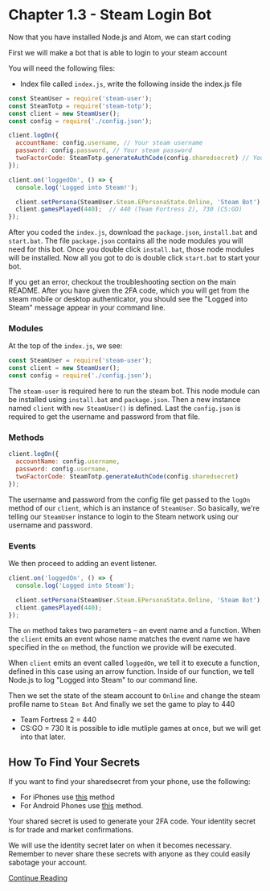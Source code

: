# Chapter 1.3 - Steam Login Bot

Now that you have installed Node.js and Atom, we can start coding

First we will make a bot that is able to login to your steam account

You will need the following files:
- Index file called `index.js`, write the following inside the index.js file

```js
const SteamUser = require('steam-user');
const SteamTotp = require('steam-totp');
const client = new SteamUser();
const config = require('./config.json');

client.logOn({
  accountName: config.username, // Your steam username
  password: config.password, // Your steam password
  twoFactorCode: SteamTotp.generateAuthCode(config.sharedsecret) // Your sda shared secret
});

client.on('loggedOn', () => {
  console.log('Logged into Steam!');

  client.setPersona(SteamUser.Steam.EPersonaState.Online, 'Steam Bot');  // Steam profile set to online and steam name to Steam Bot
  client.gamesPlayed(440);  // 440 (Team Fortress 2), 730 (CS:GO)
});
```

After you coded the `index.js`, download the `package.json`, `install.bat` and `start.bat`.
The file `package.json` contains all the node modules you will need for this bot.
Once you double click `install.bat`, those node modules will be installed.
Now all you got to do is double click `start.bat` to start your bot.

If you get an error, checkout the troubleshooting section on the main README.
After you have given the 2FA code, which you will get from the steam mobile or desktop authenticator,
you should see the "Logged into Steam" message appear in your command line.

### Modules

At the top of the `index.js`, we see:

```js
const SteamUser = require('steam-user');
const client = new SteamUser();
const config = require('./config.json');
```

The `steam-user` is required here to run the steam bot.
This node module can be installed using `install.bat` and `package.json`.
Then a new instance named `client` with `new SteamUser()` is defined.
Last the `config.json` is required to get the username and password from that file.

### Methods

```js
client.logOn({
  accountName: config.username,
  password: config.username,
  twoFactorCode: SteamTotp.generateAuthCode(config.sharedsecret)
});
```

The username and password from the config file get passed to the `logOn` method of
our `client`, which is an instance of `SteamUser`. So basically,
we're telling our `SteamUser` instance to login to the Steam network using our
username and password.

### Events

We then proceed to adding an event listener.

```js
client.on('loggedOn', () => {
  console.log('Logged into Steam');

  client.setPersona(SteamUser.Steam.EPersonaState.Online, 'Steam Bot');
  client.gamesPlayed(440);
});
```

The `on` method takes two parameters – an event name and a function. When the
`client` emits an event whose name matches the event name we have specified
in the `on` method, the function we provide will be executed.

When `client` emits an event called `loggedOn`, we tell it to execute a
function, defined in this case using an arrow function.
Inside of our function, we tell Node.js to log "Logged into
Steam" to our command line.

Then we set the state of the steam account to `Online` and change the steam profile name to `Steam Bot`
And finally we set the game to play to 440
- Team Fortress 2 = 440
- CS:GO = 730
It is possible to idle mutliple games at once, but we will get into that later.

## How To Find Your Secrets

If you want to find your sharedsecret from your phone, use the following:
- For iPhones use [this](http://forums.backpack.tf/index.php?/topic/45995-guide-how-to-get-your-shared-secret-from-ios-device-steam-mobile/) method
- For Android Phones use [this](https://www.reddit.com/r/SteamBot/comments/3w5zwb/info_get_your_2fa_codes_from_android_no_root/)
method.

Your shared secret is used to generate your 2FA code.
Your identity secret is for trade and market confirmations.

We will use the identity secret later on when it becomes
necessary. Remember to never share these secrets with anyone as they could
easily sabotage your account.

[Continue Reading](../Chapter%201.4%20-%20Errors%20and%20Issues)
